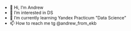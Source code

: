 - 👋 Hi, I’m Andrew
- 👀 I’m interested in DS
- 🌱 I’m currently learning Yandex Practicum "Data Science"
- 📫 How to reach me tg @andrew_from_ekb

<!---
Andbunny/Andbunny is a ✨ special ✨ repository because its `README.md` (this file) appears on your GitHub profile.
You can click the Preview link to take a look at your changes.
--->
